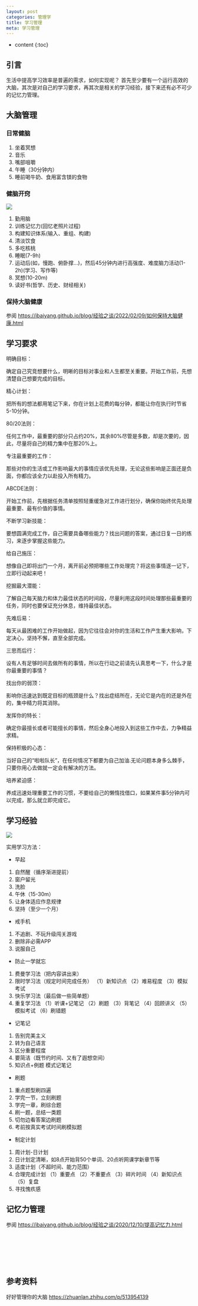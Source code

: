 ```yaml
---
layout: post
categories: 管理学
title: 学习管理
meta: 学习管理
---
```

* content
{:toc}

## 引言

生活中提高学习效率是普遍的需求，如何实现呢？
首先至少要有一个运行高效的大脑，其次是对自己的学习要求，再其次是相关的学习经验，接下来还有必不可少的记忆力管理。

## 大脑管理

### 日常健脑

1. 坐着冥想
2. 音乐
3. 嘴部咀嚼
4. 午睡（30分钟内）
5. 睡前喝牛奶、食用富含镁的食物

### 健脑开窍

![]({{site.baseurl}}/images/20230825/20230825213848.png)

1. 勤用脑
2. 训练记忆力(回忆老照片过程)
3. 构建知识体系(输入、重组、构建)
4. 清淡饮食
5. 多吃核桃
6. 睡眠(7-9h)
7. 运动后(如，慢跑、俯卧撑...)，然后45分钟内进行高强度、难度脑力活动(1-2h)(学习、写作等)
8. 冥想(10-20m)
9. 读好书(哲学、历史、财经相关)

### 保持大脑健康

参阅 <https://ibaiyang.github.io/blog/经验之谈/2022/02/09/如何保持大脑健康.html>

## 学习要求

明确目标：

确定自己究竞想要什么，明晰的目标对事业和人生都至关重要。开始工作前，先想清楚自己想要完成的目标。

精心计划：

把所有的想法都用笔记下来，你在计划上花费的每分钟，都能让你在执行时节省5-10分钟。

80/20法则：

任何工作中，最重要的部分只占约20%，其余80%尽管是多数，却是次要的，因此，尽量将自己的精力集中在那20%上。

专注最重要的工作：

那些对你的生活或工作影响最大的事情应该优先处理，无论这些影响是正面还是负面，你都应该全力以赴投入所有精力。

ABCDE法则：

开始工作前，先根据任务清单按照轻重缓急对工作进行划分，确保你始终优先处理最重要、最有价值的事情。

不断学习新技能：

要想圆满完成工作，自己需要具备哪些能力？找出问题的答案，通过日复一日的练习，来逐步掌握这些能力。

给自己施压：

想像自己即将出门一个月，离开前必预把哪些工作处理完？将这些事情逐一记下，立即行动起来吧！

挖掘最大潜能：

了解自己每天脑力和体力最佳状态的时间段，尽量利用这段时间处理那些最重要的任务，同时也要保证充分休息，维持最佳状态。

先难后易：

每天从最困难的工作开始做起，因为它往往会对你的生活和工作产生重大影响，下定决心，坚持不懈，直至全部完成。

三思而后行：

设有人有足够时间去做所有的事情，所以在行动之前请先认真思考一下，什么才是你最重要的事情？

找出你的弱顶：

影响你迅速达到既定目标的瓶颈是什么？找出症结所在，无论它是内在的还是外在的，集中精力将其消除。

发挥你的特长：

确定你最擅长或者可能擅长的事情，然后全身心地投入到这些工作中去，力争精益求精。

保持积极的心态：

当好自己的“啦啦队长”，在任何情况下都要为自己加油.无论问题本身多么棘手，只要你用心去做就一定会有解决的方法。

培养紧迫感：

养成迅速处理重要工作的习惯，不要给自己的懒惰找借口，如果某件事5分钟内可以完成，那么就立即完成它。


## 学习经验

![]({{site.baseurl}}/images/20230825/20230825213869.png)

实用学习方法：
* 早起
1. 自然醒（循序渐进提前）
2. 窗户留光
3. 洗脸
4. 午休（15-30m）
5. 让身体适应作息规律
6. 坚持（至少一个月）

* 戒手机
1. 不追剧、不玩升级闯关游戏
2. 删除非必需APP
3. 说服自己

* 防止一学就忘
1. 费曼学习法（把内容讲出来）
2. 限时学习法（规定时间完成任务）  （1）新知识点 （2）难易程度 （3）模拟考试
3. 快乐学习法（最后做一些简单题）
4. 重复学习法   （1）听课+记笔记 （2）刷题 （3）背笔记 （4）回顾讲义 （5）模拟考试 （6）刷错题

* 记笔记
1. 告别完美主义
2. 转为自己语言
3. 区分重要程度
4. 要简洁（既节约时间、又有了遐想空间）
5. 知识点+例题 模式记笔记

* 刷题
1. 重点题型刷四遍
2. 学完一节，立刻刷题
3. 学完一章，刷综合题
4. 刷一题，总结一类题
5. 切勿边看答案边刷题
6. 考前按真实考试时间刷模拟题

* 制定计划
1. 周计划-日计划
2. 日计划定清晰，如8点开始背50个单词、20点听网课学新章节等
3. 适度计划（不超时间、能力范围）
4. 合理完成计划  （1）重要点 （2）不重要点 （3）碎片时间 （4）新知识点 （5）复盘
5. 寻找愧疚感


## 记忆力管理

参阅 <https://ibaiyang.github.io/blog/经验之谈/2020/12/10/提高记忆力.html>





<br/><br/><br/><br/><br/>
## 参考资料

好好管理你的大脑 <https://zhuanlan.zhihu.com/p/513954139>


